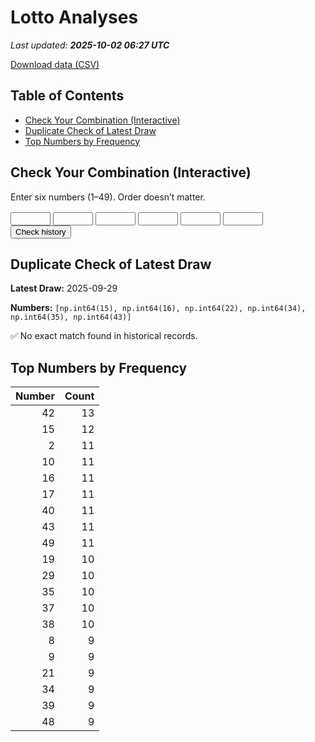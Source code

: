 # Lotto Analyses

_Last updated: **2025-10-02 06:27 UTC**_

[Download data (CSV)](./assets/sgtoto.csv)

## Table of Contents
- [Check Your Combination (Interactive)](#check-your-combination-(interactive))
- [Duplicate Check of Latest Draw](#duplicate-check-of-latest-draw)
- [Top Numbers by Frequency](#top-numbers-by-frequency)


## Check Your Combination (Interactive)

Enter six numbers (1–49). Order doesn’t matter.

<div id="combo-lookup" style="margin: 1rem 0;">
  <input id="n1" type="number" min="1" max="49" style="width:4rem;"> 
  <input id="n2" type="number" min="1" max="49" style="width:4rem;">
  <input id="n3" type="number" min="1" max="49" style="width:4rem;">
  <input id="n4" type="number" min="1" max="49" style="width:4rem;">
  <input id="n5" type="number" min="1" max="49" style="width:4rem;">
  <input id="n6" type="number" min="1" max="49" style="width:4rem;">
  <button id="lookup-btn">Check history</button>
  <div id="lookup-result" style="margin-top:0.5rem;font-weight:600;"></div>
</div>

<script src="./assets/lookup.js"></script>

## Duplicate Check of Latest Draw

**Latest Draw:** 2025-09-29

**Numbers:** `[np.int64(15), np.int64(16), np.int64(22), np.int64(34), np.int64(35), np.int64(43)]`

✅ No exact match found in historical records.

## Top Numbers by Frequency

| Number | Count |
|---:|---:|
| 42 | 13 |
| 15 | 12 |
| 2 | 11 |
| 10 | 11 |
| 16 | 11 |
| 17 | 11 |
| 40 | 11 |
| 43 | 11 |
| 49 | 11 |
| 19 | 10 |
| 29 | 10 |
| 35 | 10 |
| 37 | 10 |
| 38 | 10 |
| 8 | 9 |
| 9 | 9 |
| 21 | 9 |
| 34 | 9 |
| 39 | 9 |
| 48 | 9 |
